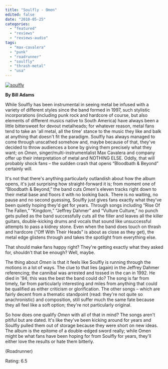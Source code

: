 ```yaml
---
title: "Soulfly - Omen"
edited: false
date: "2010-05-25"
categories:
  - "featured"
  - "reviews"
  - "reviews-audio"
tags:
  - "max-cavalera"
  - "punk"
  - "roadrunner"
  - "soulfly"
  - "thrash-metal"
  - "usa"
---
```


[![soulfly](http://www.hellbound.ca/wp-content/uploads/2010/05/soulfly-300x300.jpg "soulfly")](http://www.hellbound.ca/wp-content/uploads/2010/05/soulfly.jpg)

**By Bill Adams**

While Soulfly has been instrumental in seeing metal be infused with a variety of different styles since the band formed in 1997, such stylistic incorporations (including punk rock and hardcore of course, but also elements of different musics native to South America) have always been a little bittersweet for devout metalheads; for whatever reason, metal fans tend to take an 'all metal, all the time' stance to the music they like and balk at anything that doesn't fit the paradigm. Soulfly has always managed to come through unscathed somehow and, maybe because of that, they've decided to throw audiences a bone by giving them precisely what they want; on _Omen_, singer/multi-instrumentalist Max Cavalera and company offer up their interpretation of metal and NOTHING ELSE. Oddly, that will probably shock fans – the sudden crash that opens “Bloodbath & Beyond” certainly will.

It's not that there's anything particularly outlandish about how the album opens, it's just surprising how straight-forward it is; from moment one of “Bloodbath & Beyond,” the band cuts _Omen_'s eleven tracks right down to their metal base and floors it with no looking back. There is no waiting, no pause and no second guessing, Soulfly just gives fans exactly what they've been quietly hoping they'd get for years. Through songs including “Rise Of The Fallen,” “Kingdom,” “Jeffrey Dahmer” and “Vulture Culture,” no punch gets pulled as the band successfully cuts all the filler and leaves all the killer guitars, double-kicking drums and vocals that sound like unsuccessful attempts to pass a kidney stone. Even when the band does touch on thrash and hardcore (“Off With Their Heads” is about as close as they get), the metal edge glistens through and takes the spotlight from everything else.

That should make fans happy right? They're getting exactly what they asked for, shouldn't that be enough? Well, maybe.

The thing about _Omen_ is that it feels like Soulfly is running through the motions in a lot of ways. The clue to that lies (again) in the Jeffrey Dahmer referencing; the cannibal was arrested and tossed in the can in 1992. He died in '94; this was the best the band could do? The song is far from timely, far from particularly interesting and miles from anything that could be qualified as either criticism or glorification. The other songs – which are fairly decent from a thematic standpoint (read: they're not quite so anachronistic) and composition, still suffer much the same fate because they all feel like a soft option; they're not particularly original.

So how does one qualify _Omen_ with all of that in mind? The songs aren't pitiful but are dated. It's like they've been kicking around for years and Soulfly pulled them out of storage because they were short on new ideas. The album is the epitome of a double-edged sword really; while Omen might be what fans have been hoping for from Soulfly for years, they'll either love the results or hate them bitterly.

(Roadrunner)

Rating: 6.5
